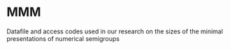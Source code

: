 # MMM
Datafile and access codes used in our research on the sizes of the minimal presentations of numerical semigroups
